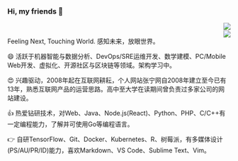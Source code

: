 ### Hi, my friends 👋


<img align="right" src="https://github-readme-stats.vercel.app/api?username=zning1994&show_icons=true&count_private=true&icon_color=0366d6&text_color=24292e&bg_color=ffffff&hide_title=true" />
<br />
<img align="right" src="https://github-readme-stats.vercel.app/api/top-langs/?username=zning1994" />

Feeling Next, Touching World. 
感知未来，放眼世界。

😄 活跃于机器智能与数据分析、DevOps/SRE运维开发、数学建模、PC/Mobile Web开发、虚拟化、开源社区与区块链等领域。架构学习中。

😍 兴趣驱动，2008年起在互联网耕耘，个人网站张宁网自2008年建立至今已有13年，熟悉互联网产品的运营思路。高中至大学在读期间曾负责过多家公司的网站建设。

👍 热爱钻研技术，对Web、Java、Node.js(React)、Python、PHP、C/C++有一定编程能力，了解并可使用Go等编程语言。

👉 自研TensorFlow、Git、Docker、Kubernetes、R、树莓派，有多媒体设计(PS/AU/PR/ID)能力，喜欢Markdown、VS Code、Sublime Text、Vim。

<!--
**zning1994/zning1994** is a ✨ _special_ ✨ repository because its `README.md` (this file) appears on your GitHub profile.

Here are some ideas to get you started:

- 🔭 I’m currently working on ...
- 🌱 I’m currently learning ...
- 👯 I’m looking to collaborate on ...
- 🤔 I’m looking for help with ...
- 💬 Ask me about ...
- 📫 How to reach me: ...
- 😄 Pronouns: ...
- ⚡ Fun fact: ...
-->
